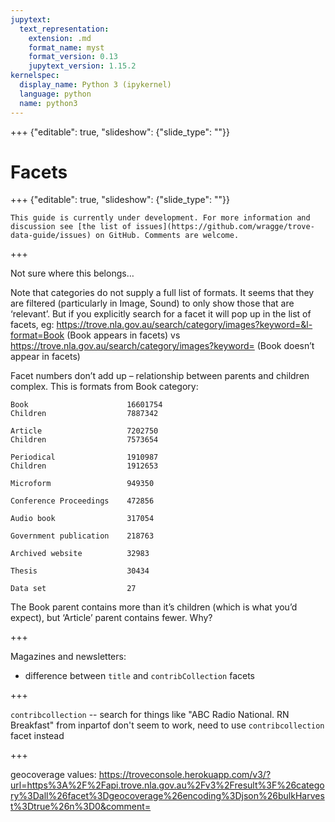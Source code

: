 ```yaml
---
jupytext:
  text_representation:
    extension: .md
    format_name: myst
    format_version: 0.13
    jupytext_version: 1.15.2
kernelspec:
  display_name: Python 3 (ipykernel)
  language: python
  name: python3
---
```


+++ {"editable": true, "slideshow": {"slide_type": ""}}

# Facets

+++ {"editable": true, "slideshow": {"slide_type": ""}}

```{attention}
This guide is currently under development. For more information and discussion see [the list of issues](https://github.com/wragge/trove-data-guide/issues) on GitHub. Comments are welcome.
```

+++

Not sure where this belongs…

Note that categories do not supply a full list of formats. It seems that they are filtered (particularly in Image, Sound) to only show those that are ‘relevant’. But if you explicitly search for a facet it will pop up in the list of facets, eg: <https://trove.nla.gov.au/search/category/images?keyword=&l-format=Book> (Book appears in facets) vs <https://trove.nla.gov.au/search/category/images?keyword=> (Book doesn’t appear in facets)

Facet numbers don’t add up – relationship between parents and children complex. This is formats from Book category:

```
Book                      16601754
Children                  7887342

Article                   7202750
Children                  7573654

Periodical                1910987
Children                  1912653

Microform                 949350

Conference Proceedings    472856

Audio book                317054

Government publication    218763

Archived website          32983

Thesis                    30434

Data set                  27
```

The Book parent contains more than it’s children (which is what you’d expect), but ‘Article’ parent contains fewer. Why?

+++

Magazines and newsletters:

- difference between `title` and `contribCollection` facets

+++

`contribcollection` -- search for things like "ABC Radio National. RN Breakfast" from inpartof don't seem to work, need to use `contribcollection` facet instead

+++

geocoverage values: <https://troveconsole.herokuapp.com/v3/?url=https%3A%2F%2Fapi.trove.nla.gov.au%2Fv3%2Fresult%3F%26category%3Dall%26facet%3Dgeocoverage%26encoding%3Djson%26bulkHarvest%3Dtrue%26n%3D0&comment=>

```{code-cell} ipython3

```
